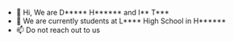 - 👋 Hi, We are D***** H****** and I** T***
- 🌱 We are currently students at L**** High School in H******
- 📫 Do not reach out to us

<!---
MrFreezeIsCool/MrFreezeIsCool is a ✨ special ✨ repository because its `README.md` (this file) appears on your GitHub profile.
You can click the Preview link to take a look at your changes.
--->
